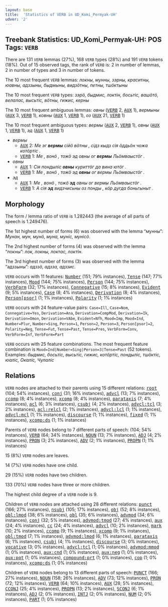 ```yaml
---
layout: base
title:  'Statistics of VERB in UD_Komi_Permyak-UH'
udver: '2'
---
```


## Treebank Statistics: UD_Komi_Permyak-UH: POS Tags: `VERB`

There are 131 `VERB` lemmas (27%), 168 `VERB` types (28%) and 191 `VERB` tokens (18%).
Out of 15 observed tags, the rank of `VERB` is: 2 in number of lemmas, 2 in number of types and 3 in number of tokens.

The 10 most frequent `VERB` lemmas: <em>локны, мунны, зэрны, краситны, юавны, адззыны, быдмыны, видзӧтны, петны, тшӧктыны</em>

The 10 most frequent `VERB` types:  <em>зэрӧ, быдмис, локтін, босьтіс, вашöтö, велалас, высьтіс, вӧтны, гижис, керны</em>

The 10 most frequent ambiguous lemmas: <em>овны</em> (<tt><a href="koi_uh-pos-VERB.html">VERB</a></tt> 2, <tt><a href="koi_uh-pos-AUX.html">AUX</a></tt> 1), <em>вермыны</em> (<tt><a href="koi_uh-pos-AUX.html">AUX</a></tt> 3, <tt><a href="koi_uh-pos-VERB.html">VERB</a></tt> 1), <em>ковны</em> (<tt><a href="koi_uh-pos-AUX.html">AUX</a></tt> 1, <tt><a href="koi_uh-pos-VERB.html">VERB</a></tt> 1), <em>оз</em> (<tt><a href="koi_uh-pos-AUX.html">AUX</a></tt> 21, <tt><a href="koi_uh-pos-VERB.html">VERB</a></tt> 1)

The 10 most frequent ambiguous types:  <em>вермы</em> (<tt><a href="koi_uh-pos-AUX.html">AUX</a></tt> 2, <tt><a href="koi_uh-pos-VERB.html">VERB</a></tt> 1), <em>овны</em> (<tt><a href="koi_uh-pos-AUX.html">AUX</a></tt> 1, <tt><a href="koi_uh-pos-VERB.html">VERB</a></tt> 1), <em>эд</em> (<tt><a href="koi_uh-pos-AUX.html">AUX</a></tt> 1, <tt><a href="koi_uh-pos-VERB.html">VERB</a></tt> 1)


* <em>вермы</em>
  * <tt><a href="koi_uh-pos-AUX.html">AUX</a></tt> 2: <em>Ме эг <b>вермы</b> сійӧ вӧтны , сідз кыдз сія ӧддьӧн чожа котӧртіс .</em>
  * <tt><a href="koi_uh-pos-VERB.html">VERB</a></tt> 1: <em>Ме , вонӧ , тожӧ эд овны ог <b>вермы</b> Льӧмваыстӧг .</em>
* <em>овны</em>
  * <tt><a href="koi_uh-pos-AUX.html">AUX</a></tt> 1: <em>Сія пондыліс <b>овны</b> куриттӧг да вина ютӧг .</em>
  * <tt><a href="koi_uh-pos-VERB.html">VERB</a></tt> 1: <em>Ме , вонӧ , тожӧ эд <b>овны</b> ог вермы Льӧмваыстӧг .</em>
* <em>эд</em>
  * <tt><a href="koi_uh-pos-AUX.html">AUX</a></tt> 1: <em>Ме , вонӧ , тожӧ <b>эд</b> овны ог вермы Льӧмваыстӧг .</em>
  * <tt><a href="koi_uh-pos-VERB.html">VERB</a></tt> 1: <em>А сія <b>эд</b> видзчисьны оз понды , кӧр дугда боньгыныт .</em>

## Morphology

The form / lemma ratio of `VERB` is 1.282443 (the average of all parts of speech is 1.249476).

The 1st highest number of forms (6) was observed with the lemma “мунны”: <em>Мунан, мун, мунö, муна, муніс, мунісӧ</em>.

The 2nd highest number of forms (4) was observed with the lemma “локны”: <em>лок, локны, локтас, локтін</em>.

The 3rd highest number of forms (3) was observed with the lemma “адззыны”: <em>адззö, адзза, адззис</em>.

`VERB` occurs with 11 features: <tt><a href="koi_uh-feat-Number.html">Number</a></tt> (151; 79% instances), <tt><a href="koi_uh-feat-Tense.html">Tense</a></tt> (147; 77% instances), <tt><a href="koi_uh-feat-Mood.html">Mood</a></tt> (144; 75% instances), <tt><a href="koi_uh-feat-Person.html">Person</a></tt> (144; 75% instances), <tt><a href="koi_uh-feat-VerbForm.html">VerbForm</a></tt> (32; 17% instances), <tt><a href="koi_uh-feat-Connegative.html">Connegative</a></tt> (15; 8% instances), <tt><a href="koi_uh-feat-Evident.html">Evident</a></tt> (9; 5% instances), <tt><a href="koi_uh-feat-Case.html">Case</a></tt> (8; 4% instances), <tt><a href="koi_uh-feat-Derivation.html">Derivation</a></tt> (8; 4% instances), <tt><a href="koi_uh-feat-Person-psor.html">Person[psor]</a></tt> (1; 1% instances), <tt><a href="koi_uh-feat-Polarity.html">Polarity</a></tt> (1; 1% instances)

`VERB` occurs with 24 feature-value pairs: `Case=Ill`, `Case=Nom`, `Connegative=Yes`, `Derivation=Ana`, `Derivation=CompMod`, `Derivation=Ik`, `Derivation=Omon`, `Derivation=VAbe`, `Evident=Nfh`, `Mood=Imp`, `Mood=Ind`, `Number=Plur`, `Number=Sing`, `Person=1`, `Person=2`, `Person=3`, `Person[psor]=2`, `Polarity=Neg`, `Tense=Fut`, `Tense=Past`, `Tense=Pres`, `VerbForm=Conv`, `VerbForm=Inf`, `VerbForm=Part`

`VERB` occurs with 25 feature combinations.
The most frequent feature combination is `Mood=Ind|Number=Sing|Person=3|Tense=Past` (52 tokens).
Examples: <em>быдмис, босьтіс, высьтіс, гижис, котӧртіс, пондыліс, тшӧктіс, юаліс, Окаліс, Чулаліс</em>


## Relations

`VERB` nodes are attached to their parents using 15 different relations: <tt><a href="koi_uh-dep-root.html">root</a></tt> (104; 54% instances), <tt><a href="koi_uh-dep-conj.html">conj</a></tt> (31; 16% instances), <tt><a href="koi_uh-dep-advcl.html">advcl</a></tt> (13; 7% instances), <tt><a href="koi_uh-dep-ccomp.html">ccomp</a></tt> (8; 4% instances), <tt><a href="koi_uh-dep-xcomp.html">xcomp</a></tt> (8; 4% instances), <tt><a href="koi_uh-dep-parataxis.html">parataxis</a></tt> (7; 4% instances), <tt><a href="koi_uh-dep-acl.html">acl</a></tt> (6; 3% instances), <tt><a href="koi_uh-dep-csubj.html">csubj</a></tt> (4; 2% instances), <tt><a href="koi_uh-dep-advcl-tcl.html">advcl:tcl</a></tt> (3; 2% instances), <tt><a href="koi_uh-dep-acl-relcl.html">acl:relcl</a></tt> (2; 1% instances), <tt><a href="koi_uh-dep-advcl-lcl.html">advcl:lcl</a></tt> (1; 1% instances), <tt><a href="koi_uh-dep-advcl-mcl.html">advcl:mcl</a></tt> (1; 1% instances), <tt><a href="koi_uh-dep-discourse.html">discourse</a></tt> (1; 1% instances), <tt><a href="koi_uh-dep-fixed.html">fixed</a></tt> (1; 1% instances), <tt><a href="koi_uh-dep-xcomp-ds.html">xcomp:ds</a></tt> (1; 1% instances)

Parents of `VERB` nodes belong to 7 different parts of speech:  (104; 54% instances), <tt><a href="koi_uh-pos-VERB.html">VERB</a></tt> (64; 34% instances), <tt><a href="koi_uh-pos-NOUN.html">NOUN</a></tt> (13; 7% instances), <tt><a href="koi_uh-pos-ADJ.html">ADJ</a></tt> (4; 2% instances), <tt><a href="koi_uh-pos-PRON.html">PRON</a></tt> (3; 2% instances), <tt><a href="koi_uh-pos-ADV.html">ADV</a></tt> (2; 1% instances), <tt><a href="koi_uh-pos-PROPN.html">PROPN</a></tt> (1; 1% instances)

15 (8%) `VERB` nodes are leaves.

14 (7%) `VERB` nodes have one child.

29 (15%) `VERB` nodes have two children.

133 (70%) `VERB` nodes have three or more children.

The highest child degree of a `VERB` node is 9.

Children of `VERB` nodes are attached using 28 different relations: <tt><a href="koi_uh-dep-punct.html">punct</a></tt> (166; 27% instances), <tt><a href="koi_uh-dep-nsubj.html">nsubj</a></tt> (105; 17% instances), <tt><a href="koi_uh-dep-obj.html">obj</a></tt> (52; 8% instances), <tt><a href="koi_uh-dep-obl-lmod.html">obl:lmod</a></tt> (38; 6% instances), <tt><a href="koi_uh-dep-obl.html">obl</a></tt> (35; 6% instances), <tt><a href="koi_uh-dep-advmod.html">advmod</a></tt> (34; 6% instances), <tt><a href="koi_uh-dep-conj.html">conj</a></tt> (32; 5% instances), <tt><a href="koi_uh-dep-advmod-tmod.html">advmod:tmod</a></tt> (27; 4% instances), <tt><a href="koi_uh-dep-aux.html">aux</a></tt> (24; 4% instances), <tt><a href="koi_uh-dep-cc.html">cc</a></tt> (24; 4% instances), <tt><a href="koi_uh-dep-advcl.html">advcl</a></tt> (10; 2% instances), <tt><a href="koi_uh-dep-mark.html">mark</a></tt> (10; 2% instances), <tt><a href="koi_uh-dep-ccomp.html">ccomp</a></tt> (9; 1% instances), <tt><a href="koi_uh-dep-xcomp.html">xcomp</a></tt> (9; 1% instances), <tt><a href="koi_uh-dep-obl-tmod.html">obl:tmod</a></tt> (7; 1% instances), <tt><a href="koi_uh-dep-advmod-lmod.html">advmod:lmod</a></tt> (6; 1% instances), <tt><a href="koi_uh-dep-parataxis.html">parataxis</a></tt> (6; 1% instances), <tt><a href="koi_uh-dep-csubj.html">csubj</a></tt> (4; 1% instances), <tt><a href="koi_uh-dep-discourse.html">discourse</a></tt> (3; 0% instances), <tt><a href="koi_uh-dep-vocative.html">vocative</a></tt> (3; 0% instances), <tt><a href="koi_uh-dep-advcl-tcl.html">advcl:tcl</a></tt> (1; 0% instances), <tt><a href="koi_uh-dep-advmod-mmod.html">advmod:mmod</a></tt> (1; 0% instances), <tt><a href="koi_uh-dep-aux-cnd.html">aux:cnd</a></tt> (1; 0% instances), <tt><a href="koi_uh-dep-aux-neg.html">aux:neg</a></tt> (1; 0% instances), <tt><a href="koi_uh-dep-aux-pot.html">aux:pot</a></tt> (1; 0% instances), <tt><a href="koi_uh-dep-compound-prt.html">compound:prt</a></tt> (1; 0% instances), <tt><a href="koi_uh-dep-cop.html">cop</a></tt> (1; 0% instances), <tt><a href="koi_uh-dep-xcomp-ds.html">xcomp:ds</a></tt> (1; 0% instances)

Children of `VERB` nodes belong to 13 different parts of speech: <tt><a href="koi_uh-pos-PUNCT.html">PUNCT</a></tt> (166; 27% instances), <tt><a href="koi_uh-pos-NOUN.html">NOUN</a></tt> (158; 26% instances), <tt><a href="koi_uh-pos-ADV.html">ADV</a></tt> (73; 12% instances), <tt><a href="koi_uh-pos-PRON.html">PRON</a></tt> (72; 12% instances), <tt><a href="koi_uh-pos-VERB.html">VERB</a></tt> (64; 10% instances), <tt><a href="koi_uh-pos-AUX.html">AUX</a></tt> (28; 5% instances), <tt><a href="koi_uh-pos-CCONJ.html">CCONJ</a></tt> (25; 4% instances), <tt><a href="koi_uh-pos-PROPN.html">PROPN</a></tt> (13; 2% instances), <tt><a href="koi_uh-pos-SCONJ.html">SCONJ</a></tt> (6; 1% instances), <tt><a href="koi_uh-pos-ADJ.html">ADJ</a></tt> (2; 0% instances), <tt><a href="koi_uh-pos-INTJ.html">INTJ</a></tt> (2; 0% instances), <tt><a href="koi_uh-pos-NUM.html">NUM</a></tt> (2; 0% instances), <tt><a href="koi_uh-pos-PART.html">PART</a></tt> (1; 0% instances)

